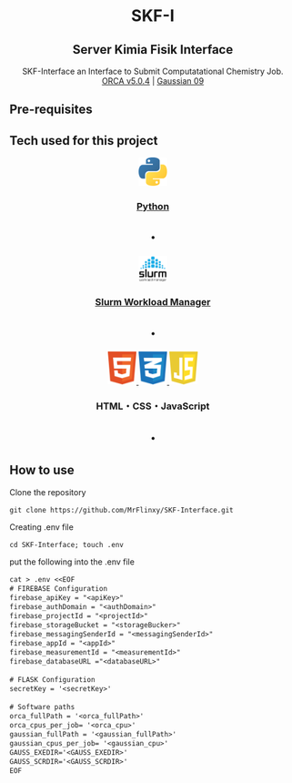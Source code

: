 <div align="center">
<h1>SKF-I</h1>
<h2>Server Kimia Fisik Interface</h2>
<p>SKF-Interface an Interface to Submit Computatational Chemistry Job.<br>
<a href="https://orcaforum.kofo.mpg.de/">ORCA v5.0.4</a> | <a href="https://gaussian.com/">Gaussian 09</a> 
</p>
</div>

## Pre-requisites

## Tech used for this project

<div align="center">
<p>
  <a href="https://www.python.org/">
    <img alt="Python Logo" src="./images/python-logo.svg" width="50"><h3>Python</h3>
  </a>
</p>
<h2>・</h2>

<p>
  <a href="https://www.schedmd.com/">
    <img alt="Slurm Logo" src="./images/slurm-logo.png" width="50"><h3>Slurm Workload Manager</h3>
  </a>
</p>
<h2>・</h2>

<p>
  <a href="/">
    <img alt="HTML Logo" src="./images/html-logo.svg" width="50">
  </a>
  <a href="/">
    <img alt="CSS Logo" src="./images/css-logo.svg" width="50">
  </a>
  <a href="/">
    <img alt="JS Logo" src="./images/javascript-logo.svg" width="50">
  </a> <h3>HTML・CSS・JavaScript</h3>
</p>
<h2>・</h2>

</div>

## How to use

Clone the repository

```console
git clone https://github.com/MrFlinxy/SKF-Interface.git
```

Creating .env file

```console
cd SKF-Interface; touch .env
```

put the following into the .env file

```
cat > .env <<EOF
# FIREBASE Configuration
firebase_apiKey = "<apiKey>"
firebase_authDomain = "<authDomain>"
firebase_projectId = "<projectId>"
firebase_storageBucket = "<storageBucker>"
firebase_messagingSenderId = "<messagingSenderId>"
firebase_appId = "<appId>"
firebase_measurementId = "<measurementId>"
firebase_databaseURL ="<databaseURL>"

# FLASK Configuration
secretKey = '<secretKey>'

# Software paths
orca_fullPath = '<orca_fullPath>'
orca_cpus_per_job= '<orca_cpu>'
gaussian_fullPath = '<gaussian_fullPath>'
gaussian_cpus_per_job= '<gaussian_cpu>'
GAUSS_EXEDIR='<GAUSS_EXEDIR>'
GAUSS_SCRDIR='<GAUSS_SCRDIR>'
EOF
```
